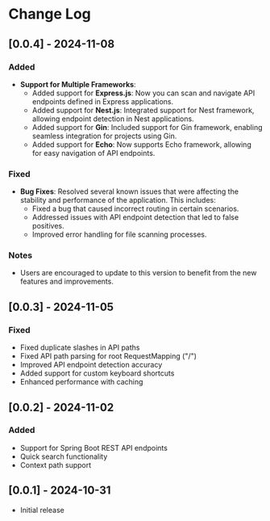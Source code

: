 # Change Log
## [0.0.4] - 2024-11-08
### Added
- **Support for Multiple Frameworks**: 
  - Added support for **Express.js**: Now you can scan and navigate API endpoints defined in Express applications.
  - Added support for **Nest.js**: Integrated support for Nest framework, allowing endpoint detection in Nest applications.
  - Added support for **Gin**: Included support for Gin framework, enabling seamless integration for projects using Gin.
  - Added support for **Echo**: Now supports Echo framework, allowing for easy navigation of API endpoints.

### Fixed
- **Bug Fixes**: Resolved several known issues that were affecting the stability and performance of the application. This includes:
  - Fixed a bug that caused incorrect routing in certain scenarios.
  - Addressed issues with API endpoint detection that led to false positives.
  - Improved error handling for file scanning processes.

### Notes
- Users are encouraged to update to this version to benefit from the new features and improvements.

## [0.0.3] - 2024-11-05
### Fixed
- Fixed duplicate slashes in API paths
- Fixed API path parsing for root RequestMapping ("/")
- Improved API endpoint detection accuracy
- Added support for custom keyboard shortcuts
- Enhanced performance with caching

## [0.0.2] - 2024-11-02
### Added
- Support for Spring Boot REST API endpoints
- Quick search functionality
- Context path support

## [0.0.1] - 2024-10-31
- Initial release